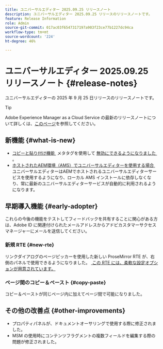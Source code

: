 ```yaml
---
title: ユニバーサルエディター 2025.09.25 リリースノート
description: ユニバーサルエディター 2025.09.25 リリースのリリースノートです。
feature: Release Information
role: Admin
source-git-commit: 017ac03f6547317197a903f23ce77b1227dc94ca
workflow-type: tm+mt
source-wordcount: '224'
ht-degree: 46%

---
```



# ユニバーサルエディター 2025.09.25 リリースノート {#release-notes}

ユニバーサルエディターの 2025 年 9 月 25 日リリースのリリースノートです。

>[!TIP]
>
>Adobe Experience Manager as a Cloud Service の最新のリリースノートについて詳しくは、[このページ](/help/release-notes/release-notes-cloud/release-notes-current.md)を参照してください。

## 新機能 {#what-is-new}

* [&#x200B; コピーと貼り付け機能 &#x200B;](/help/sites-cloud/authoring/universal-editor/authoring.md#copy-paste) メタタグを使用して [&#x200B; 無効にできるようになりました &#x200B;](/help/implementing/universal-editor/customizing.md#copy-paste)。
* [&#x200B; ホストされたAEM環境（AMS）でユニバーサルエディターを使用する場合 &#x200B;](https://experienceleague.adobe.com/ja/docs/experience-manager-65/content/implementing/developing/headless/universal-editor/introduction) ユニバーサルエディターはAEMでホストされるユニバーサルエディターサービスを使用するようになり、ローカル AMS インストールに依存しなくなり、常に最新のユニバーサルエディターサービスが自動的に利用されるようになります。

## 早期導入機能 {#early-adopter}

これらの今後の機能をテストしてフィードバックを共有することに関心がある方は、Adobe ID に関連付けられたメールアドレスからアドビカスタマーサクセスマネージャーにメールを送信してください。

### 新規 RTE {#new-rte}

リンクダイアログのページピッカーを使用した新しい ProseMirror RTE が、右側のパネルで使用できるようになりました。 [&#x200B; この RTE には、柔軟な設定オプションが用意されています。](/help/implementing/universal-editor/configure-rte.md)

### ページ間のコピー＆ペースト {#copy-paste}

コピー＆ペーストが同じページ内に加えてページ間で可能になりました。

## その他の改善点 {#other-improvements}

* プロパティパネルが、ドキュメントオーサリングで使用する際に修正されました。
* MSM の使用時にコンテンツフラグメントの複数フィールドを編集する際の問題が修正されました。
